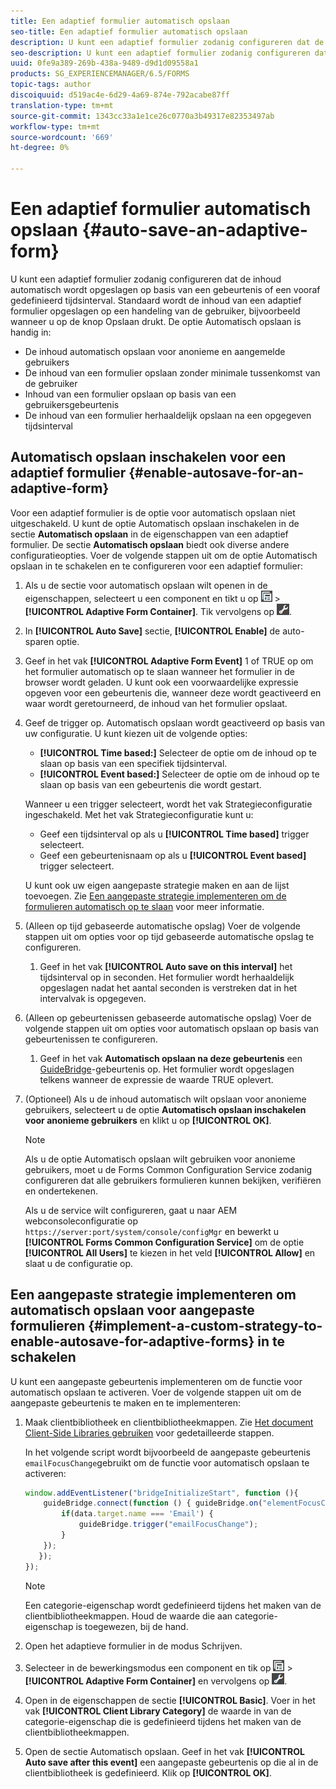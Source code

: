 ```yaml
---
title: Een adaptief formulier automatisch opslaan
seo-title: Een adaptief formulier automatisch opslaan
description: U kunt een adaptief formulier zodanig configureren dat de inhoud automatisch wordt opgeslagen op basis van een gebeurtenis of een vooraf gedefinieerd tijdsinterval
seo-description: U kunt een adaptief formulier zodanig configureren dat de inhoud automatisch wordt opgeslagen op basis van een gebeurtenis of een vooraf gedefinieerd tijdsinterval
uuid: 0fe9a389-269b-438a-9489-d9d1d09558a1
products: SG_EXPERIENCEMANAGER/6.5/FORMS
topic-tags: author
discoiquuid: d519ac4e-6d29-4a69-874e-792acabe87ff
translation-type: tm+mt
source-git-commit: 1343cc33a1e1ce26c0770a3b49317e82353497ab
workflow-type: tm+mt
source-wordcount: '669'
ht-degree: 0%

---
```



# Een adaptief formulier automatisch opslaan {#auto-save-an-adaptive-form}

U kunt een adaptief formulier zodanig configureren dat de inhoud automatisch wordt opgeslagen op basis van een gebeurtenis of een vooraf gedefinieerd tijdsinterval. Standaard wordt de inhoud van een adaptief formulier opgeslagen op een handeling van de gebruiker, bijvoorbeeld wanneer u op de knop Opslaan drukt. De optie Automatisch opslaan is handig in:

* De inhoud automatisch opslaan voor anonieme en aangemelde gebruikers
* De inhoud van een formulier opslaan zonder minimale tussenkomst van de gebruiker
* Inhoud van een formulier opslaan op basis van een gebruikersgebeurtenis
* De inhoud van een formulier herhaaldelijk opslaan na een opgegeven tijdsinterval

## Automatisch opslaan inschakelen voor een adaptief formulier {#enable-autosave-for-an-adaptive-form}

Voor een adaptief formulier is de optie voor automatisch opslaan niet uitgeschakeld. U kunt de optie Automatisch opslaan inschakelen in de sectie **Automatisch opslaan** in de eigenschappen van een adaptief formulier. De sectie **Automatisch opslaan** biedt ook diverse andere configuratieopties. Voer de volgende stappen uit om de optie Automatisch opslaan in te schakelen en te configureren voor een adaptief formulier:

1. Als u de sectie voor automatisch opslaan wilt openen in de eigenschappen, selecteert u een component en tikt u op ![veldniveau](assets/field-level.png) > **[!UICONTROL Adaptive Form Container]**. Tik vervolgens op ![cmp](assets/cmppr.png).
1. In **[!UICONTROL Auto Save]** sectie, **[!UICONTROL Enable]** de auto-sparen optie.
1. Geef in het vak **[!UICONTROL Adaptive Form Event]** 1 of TRUE op om het formulier automatisch op te slaan wanneer het formulier in de browser wordt geladen. U kunt ook een voorwaardelijke expressie opgeven voor een gebeurtenis die, wanneer deze wordt geactiveerd en waar wordt geretourneerd, de inhoud van het formulier opslaat.
1. Geef de trigger op. Automatisch opslaan wordt geactiveerd op basis van uw configuratie. U kunt kiezen uit de volgende opties:

   * **[!UICONTROL Time based:]** Selecteer de optie om de inhoud op te slaan op basis van een specifiek tijdsinterval.
   * **[!UICONTROL Event based:]** Selecteer de optie om de inhoud op te slaan op basis van een gebeurtenis die wordt gestart.

   Wanneer u een trigger selecteert, wordt het vak Strategieconfiguratie ingeschakeld. Met het vak Strategieconfiguratie kunt u:

   * Geef een tijdsinterval op als u **[!UICONTROL Time based]** trigger selecteert.
   * Geef een gebeurtenisnaam op als u **[!UICONTROL Event based]** trigger selecteert.

   U kunt ook uw eigen aangepaste strategie maken en aan de lijst toevoegen. Zie [Een aangepaste strategie implementeren om de formulieren automatisch op te slaan](/help/forms/using/auto-save-an-adaptive-form.md#p-implement-a-custom-strategy-to-enable-autosave-for-adaptive-forms-p) voor meer informatie.

1. (Alleen op tijd gebaseerde automatische opslag) Voer de volgende stappen uit om opties voor op tijd gebaseerde automatische opslag te configureren.

   1. Geef in het vak **[!UICONTROL Auto save on this interval]** het tijdsinterval op in seconden. Het formulier wordt herhaaldelijk opgeslagen nadat het aantal seconden is verstreken dat in het intervalvak is opgegeven.

1. (Alleen op gebeurtenissen gebaseerde automatische opslag) Voer de volgende stappen uit om opties voor automatisch opslaan op basis van gebeurtenissen te configureren.

   1. Geef in het vak **Automatisch opslaan na deze gebeurtenis** een [GuideBridge](https://helpx.adobe.com/aem-forms/6/javascript-api/GuideBridge.html)-gebeurtenis op. Het formulier wordt opgeslagen telkens wanneer de expressie de waarde TRUE oplevert.

1. (Optioneel) Als u de inhoud automatisch wilt opslaan voor anonieme gebruikers, selecteert u de optie **Automatisch opslaan inschakelen voor anonieme gebruikers** en klikt u op **[!UICONTROL OK]**.

   >[!NOTE]
   >
   >Als u de optie Automatisch opslaan wilt gebruiken voor anonieme gebruikers, moet u de Forms Common Configuration Service zodanig configureren dat alle gebruikers formulieren kunnen bekijken, verifiëren en ondertekenen.
   >
   >Als u de service wilt configureren, gaat u naar AEM webconsoleconfiguratie op `https://server:port/system/console/configMgr` en bewerkt u **[!UICONTROL Forms Common Configuration Service]** om de optie **[!UICONTROL All Users]** te kiezen in het veld **[!UICONTROL Allow]** en slaat u de configuratie op.

## Een aangepaste strategie implementeren om automatisch opslaan voor aangepaste formulieren {#implement-a-custom-strategy-to-enable-autosave-for-adaptive-forms} in te schakelen

U kunt een aangepaste gebeurtenis implementeren om de functie voor automatisch opslaan te activeren. Voer de volgende stappen uit om de aangepaste gebeurtenis te maken en te implementeren:

1. Maak clientbibliotheek en clientbibliotheekmappen. Zie [Het document Client-Side Libraries gebruiken](/help/sites-developing/clientlibs.md) voor gedetailleerde stappen.

   In het volgende script wordt bijvoorbeeld de aangepaste gebeurtenis `emailFocusChange`gebruikt om de functie voor automatisch opslaan te activeren:

   ```javascript
   window.addEventListener("bridgeInitializeStart", function (){
       guideBridge.connect(function () { guideBridge.on("elementFocusChanged", function (event,data) {
           if(data.target.name === 'Email') {
               guideBridge.trigger("emailFocusChange");
           }
       });
      });
   });
   ```

   >[!NOTE]
   >
   >Een categorie-eigenschap wordt gedefinieerd tijdens het maken van de clientbibliotheekmappen. Houd de waarde die aan categorie-eigenschap is toegewezen, bij de hand.

1. Open het adaptieve formulier in de modus Schrijven.

1. Selecteer in de bewerkingsmodus een component en tik op ![veldniveau](assets/field-level.png) > **[!UICONTROL Adaptive Form Container]** en vervolgens op ![cmp](assets/cmppr.png).
1. Open in de eigenschappen de sectie **[!UICONTROL Basic]**. Voer in het vak **[!UICONTROL Client Library Category]** de waarde in van de categorie-eigenschap die is gedefinieerd tijdens het maken van de clientbibliotheekmappen.
1. Open de sectie Automatisch opslaan. Geef in het vak **[!UICONTROL Auto save after this event]** een aangepaste gebeurtenis op die al in de clientbibliotheek is gedefinieerd. Klik op **[!UICONTROL OK]**.


